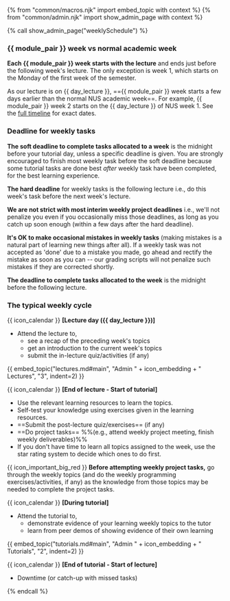 {% from "common/macros.njk" import embed_topic with context %}
{% from "common/admin.njk" import show_admin_page with context %}

{% call show_admin_page("weeklySchedule") %}
<div id="main">

<div id="week-definition">

### {{ module_pair }} week vs normal academic week

**Each {{ module_pair }} week starts with the lecture** and ends just before the following week's lecture. The only exception is week 1, which starts on the Monday of the first week of the semester. <div tags="m--cs2103 m--cs2113 m--tic4001 m--tic4002">As our lecture is on {{ day_lecture }}, =={{ module_pair }} week starts a few days earlier than the normal NUS academic week==. For example, {{ module_pair }} week 2 starts on the {{ day_lecture }} of NUS week 1. See the [full timeline](../schedule/timeline.html) for exact dates.</div>
</div>
<p/>
<div tags="m--cs2103 m--cs2113 m--tic4001 m--tic4002" id="deadline-definition">

### Deadline for weekly tasks

<div tags="m--cs2103 m--cs2113">

**The soft deadline to complete tasks allocated to a week** is the <tooltip content="e.g., if your tutorial is on Thursday, the deadline is Wednesday 23.59">midnight before your tutorial day</tooltip>, unless a specific deadline is given. You are strongly encouraged to finish most weekly task before the soft deadline because some tutorial tasks are done best _after_ weekly task have been completed, for the best learning experience.

<span class="text-danger">**The hard deadline** for weekly tasks is the following lecture</span> i.e., do this week's task before the next week's lecture.

**We are not strict with most interim weekly project deadlines** i.e., we'll not penalize you even if you occasionally miss those deadlines, as long as you catch up soon enough (within a few days after the hard deadline).

**It's OK to make occasional mistakes in weekly tasks** (making mistakes is a natural part of learning new things after all). If a weekly task was not accepted as 'done' due to a mistake you made, go ahead and rectify the mistake as soon as you can -- our grading scripts will not penalize such mistakes if they are corrected shortly.
</div>
<div tags="m--tic4001 m--tic4002">

**The deadline to complete tasks allocated to the week** is the midnight before the following lecture.
</div>
</div>

<div tags="m--cs2103 m--cs2113">

### The typical weekly cycle

{{ icon_calendar }} **[Lecture day ({{ day_lecture }})]**<br>

* Attend the lecture to, 
  * see a recap of the preceding week's topics
  * get an introduction to the current week's topics
  * submit the in-lecture quiz/activities (if any)

{{ embed_topic("lectures.md#main", "Admin " + icon_embedding + " Lectures", "3", indent=2) }}

<p/>

{{ icon_calendar }} **[End of lecture - Start of tutorial]**<br>
 
 * Use the relevant learning resources to learn the topics.
 * Self-test your knowledge using exercises given in the learning resources. 
 * ==Submit the post-lecture quiz/exercises== (if any)
 * ==Do project tasks== %%(e.g., attend weekly project meeting, finish weekly deliverables)%%
 * If you don't have time to learn all topics assigned to the week, use the star rating system to decide which ones to do first.

<div tags="m--cs2103 m--cs2113 m--tic2002">
<box type="warning">

<span id="before-attempting-tasks">

{{ icon_important_big_red }} **Before attempting weekly project tasks,** go through the weekly topics (and do the weekly programming exercises/activities, if any) as the knowledge from those topics may be needed to complete the project tasks.
</span>

</box>
</div>

<p/>

{{ icon_calendar }} **[During tutorial]**<br>
 
* Attend the tutorial to,
  * demonstrate evidence of your learning weekly topics to the tutor
  * learn from peer demos of showing evidence of their own learning

{{ embed_topic("tutorials.md#main", "Admin " + icon_embedding + " Tutorials", "2", indent=2) }}
<p/>

{{ icon_calendar }} **[End of tutorial - Start of lecture]**<br>

* Downtime (or catch-up with missed tasks)

</div>

</div>

{% endcall %}
